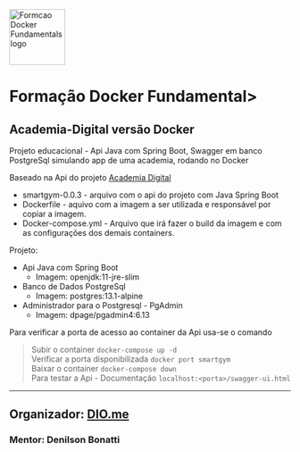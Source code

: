 <img src="https://hermes.digitalinnovation.one/tracks/48e9f018-f7c9-4f0f-b524-cd9223579626.png" alt="Formcao Docker Fundamentals logo" style="height: 100px; width: 100px">
<h1>Formação Docker Fundamental>

<h2>Academia-Digital versão Docker</h2>
<p>Projeto educacional - Api Java com Spring Boot, Swagger em banco PostgreSql simulando app de uma academia, rodando no Docker</p>

Baseado na Api do projeto [Academia Digital](https://github.com/J-Barboza/academira-digital-dio)

- smartgym-0.0.3 - arquivo com o api do projeto com Java Spring Boot
- Dockerfile - aquivo com a imagem a ser utilizada e responsável por copiar a imagem.
- Docker-compose.yml - Arquivo que irá fazer o build da imagem e com as configurações dos demais containers.

Projeto:
- Api Java com Spring Boot
  - Imagem: openjdk:11-jre-slim
- Banco de Dados PostgreSql
  - Imagem: postgres:13.1-alpine
- Administrador para o Postgresql - PgAdmin
  - Imagem: dpage/pgadmin4:6.13

Para verificar a porta de acesso ao container da Api usa-se o comando
> Subir o container
>   `docker-compose up -d`<br>
> Verificar a porta disponibilizada
>   `docker port smartgym`<br>
> Baixar o container
>   `docker-compose down`<br>
> Para testar a Api - Documentação
>   `localhost:<porta>/swagger-ui.html`<br>

___
## Organizador: [DIO.me](https://web.dio.me/home)
### Mentor: Denilson Bonatti
